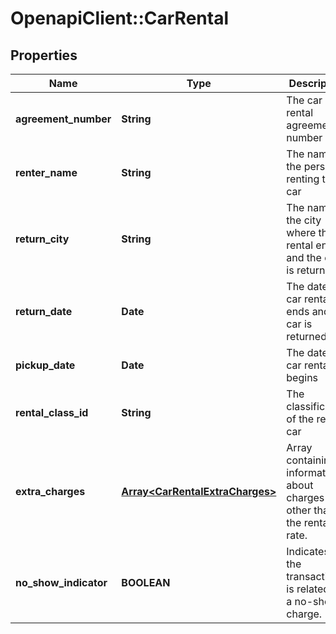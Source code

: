 # OpenapiClient::CarRental

## Properties
Name | Type | Description | Notes
------------ | ------------- | ------------- | -------------
**agreement_number** | **String** | The car rental agreement number | [optional] 
**renter_name** | **String** | The name of the person renting the car | [optional] 
**return_city** | **String** | The name of the city where the rental ends and the car is returned | [optional] 
**return_date** | **Date** | The date the car rental ends and the car is returned | [optional] 
**pickup_date** | **Date** | The date the car rental begins | [optional] 
**rental_class_id** | **String** | The classification of the rental car | [optional] 
**extra_charges** | [**Array&lt;CarRentalExtraCharges&gt;**](CarRentalExtraCharges.md) | Array containing information about charges other than the rental rate. | [optional] 
**no_show_indicator** | **BOOLEAN** | Indicates if the transaction is related to a no-show charge. | [optional] 


